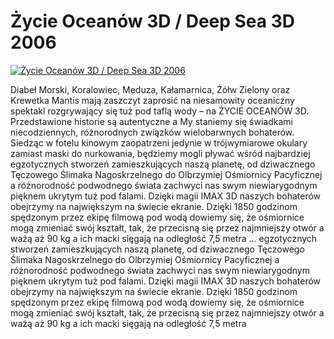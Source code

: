 Życie Oceanów 3D / Deep Sea 3D 2006 
=============
[![Życie Oceanów 3D / Deep Sea 3D 2006 ](http://vidos.pl/images/player.gif)](http://vidos.pl/ycie-oceanow-3d-deep-sea-3d-2006)

 Diabeł Morski, Koralowiec, Meduza, Kałamarnica, Żółw Zielony oraz Krewetka Mantis mają zaszczyt zaprosić na niesamowity oceaniczny spektakl rozgrywający się tuż pod taflą wody – na ŻYCIE OCEANÓW 3D. Przedstawione historie są autentyczne a My staniemy się świadkami niecodziennych, różnorodnych związków wielobarwnych bohaterów. Siedząc w fotelu kinowym zaopatrzeni jedynie w trójwymiarowe okulary zamiast maski do nurkowania, będziemy mogli pływać wśród najbardziej egzotycznych stworzeń zamieszkujących naszą planetę, od dziwacznego Tęczowego Ślimaka Nagoskrzelnego do Olbrzymiej Ośmiornicy Pacyficznej a różnorodność podwodnego świata zachwyci nas swym niewiarygodnym pięknem ukrytym tuż pod falami. Dzięki magii IMAX 3D naszych bohaterów obejrzymy na największym na świecie ekranie. Dzięki 1850 godzinom spędzonym przez ekipę filmową pod wodą dowiemy się, że ośmiornice mogą zmieniać swój kształt, tak, że przecisną się przez najmniejszy otwór a ważą aż 90 kg a ich macki sięgają na odległość 7,5 metra  ... egzotycznych stworzeń zamieszkujących naszą planetę, od dziwacznego Tęczowego Ślimaka Nagoskrzelnego do Olbrzymiej Ośmiornicy Pacyficznej a różnorodność podwodnego świata zachwyci nas swym niewiarygodnym pięknem ukrytym tuż pod falami. Dzięki magii IMAX 3D naszych bohaterów obejrzymy na największym na świecie ekranie. Dzięki 1850 godzinom spędzonym przez ekipę filmową pod wodą dowiemy się, że ośmiornice mogą zmieniać swój kształt, tak, że przecisną się przez najmniejszy otwór a ważą aż 90 kg a ich macki sięgają na odległość 7,5 metra

